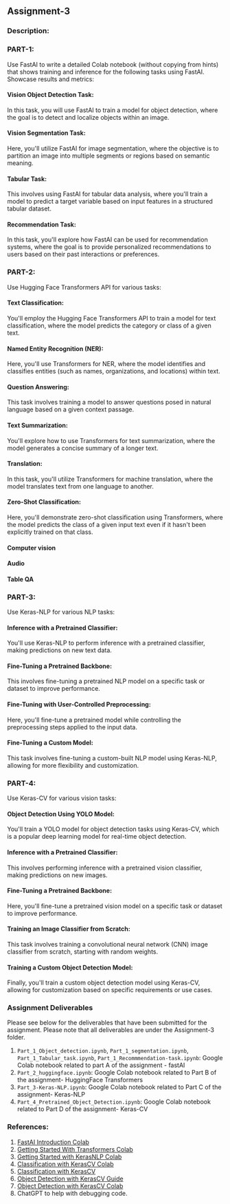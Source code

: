 ## Assignment-3
### Description:

### PART-1: 
Use FastAI to write a detailed Colab notebook (without copying from hints) that shows training and inference for the following tasks using FastAI. Showcase results and metrics:

#### Vision Object Detection Task:
In this task, you will use FastAI to train a model for object detection, where the goal is to detect and localize objects within an image.
#### Vision Segmentation Task:
Here, you'll utilize FastAI for image segmentation, where the objective is to partition an image into multiple segments or regions based on semantic meaning.
#### Tabular Task: 
This involves using FastAI for tabular data analysis, where you'll train a model to predict a target variable based on input features in a structured tabular dataset.
#### Recommendation Task: 
In this task, you'll explore how FastAI can be used for recommendation systems, where the goal is to provide personalized recommendations to users based on their past interactions or preferences.


### PART-2: 
Use Hugging Face Transformers API for various tasks:


#### Text Classification: 
You'll employ the Hugging Face Transformers API to train a model for text classification, where the model predicts the category or class of a given text.
#### Named Entity Recognition (NER): 
Here, you'll use Transformers for NER, where the model identifies and classifies entities (such as names, organizations, and locations) within text.
#### Question Answering: 
This task involves training a model to answer questions posed in natural language based on a given context passage.
#### Text Summarization: 
You'll explore how to use Transformers for text summarization, where the model generates a concise summary of a longer text.
#### Translation: 
In this task, you'll utilize Transformers for machine translation, where the model translates text from one language to another.
#### Zero-Shot Classification:
Here, you'll demonstrate zero-shot classification using Transformers, where the model predicts the class of a given input text even if it hasn't been explicitly trained on that class.
#### Computer vision
#### Audio
#### Table QA




### PART-3:  
Use Keras-NLP for various NLP tasks:

#### Inference with a Pretrained Classifier:  
You'll use Keras-NLP to perform inference with a pretrained classifier, making predictions on new text data.
#### Fine-Tuning a Pretrained Backbone: 
This involves fine-tuning a pretrained NLP model on a specific task or dataset to improve performance.
#### Fine-Tuning with User-Controlled Preprocessing:  
Here, you'll fine-tune a pretrained model while controlling the preprocessing steps applied to the input data.
#### Fine-Tuning a Custom Model: 
This task involves fine-tuning a custom-built NLP model using Keras-NLP, allowing for more flexibility and customization.


### PART-4: 
Use Keras-CV for various vision tasks:

#### Object Detection Using YOLO Model:  
You'll train a YOLO model for object detection tasks using Keras-CV, which is a popular deep learning model for real-time object detection.
#### Inference with a Pretrained Classifier:
This involves performing inference with a pretrained vision classifier, making predictions on new images.
#### Fine-Tuning a Pretrained Backbone:  
Here, you'll fine-tune a pretrained vision model on a specific task or dataset to improve performance.
#### Training an Image Classifier from Scratch: 
This task involves training a convolutional neural network (CNN) image classifier from scratch, starting with random weights.
#### Training a Custom Object Detection Model: 
Finally, you'll train a custom object detection model using Keras-CV, allowing for customization based on specific requirements or use cases.

### Assignment Deliverables
Please see below for the deliverables that have been submitted for the assignment. Please note that all deliverables are under the Assignment-3 folder.


1. `Part_1_Object_detection.ipynb`, `Part_1_segmentation.ipynb`, `Part_1_Tabular_task.ipynb`, `Part_1_Recommmendation-task.ipynb`: Google Colab notebook related to part A of the assignment - fastAI
2. `Part_2_huggingface.ipynb`: Google Colab notebook related to Part B of the assignment- HuggingFace Transformers
3. `Part_3-Keras-NLP.ipynb`: Google Colab notebook related to Part C of the assignment- Keras-NLP
4. `Part_4_Pretrained_Object_Detection.ipynb`: Google Colab notebook related to Part D of the assignment- Keras-CV

### References:

1. [FastAI Introduction Colab](https://github.com/fastai/fastbook/blob/master/01_intro.ipynb)
2. [Getting Started With Transformers Colab](https://colab.research.google.com/github/huggingface/education-toolkit/blob/main/03_getting-started-with-transformers.ipynb)
3. [Getting Started with KerasNLP Colab](https://colab.research.google.com/github/keras-team/keras-io/blob/master/guides/ipynb/keras_nlp/getting_started.ipynb)
4. [Classification with KerasCV Colab](https://colab.research.google.com/github/keras-team/keras-io/blob/master/guides/ipynb/keras_cv/classification_with_keras_cv.ipynb)
5. [Classification with KerasCV](https://keras.io/guides/keras_cv/classification_with_keras_cv/)
6. [Object Detection with KerasCV Guide](https://keras.io/guides/keras_cv/object_detection_keras_cv/)
7. [Object Detection with KerasCV Colab](https://colab.research.google.com/github/keras-team/keras-io/blob/master/guides/ipynb/keras_cv/object_detection_keras_cv.ipynb)
8. ChatGPT to help with debugging code.
